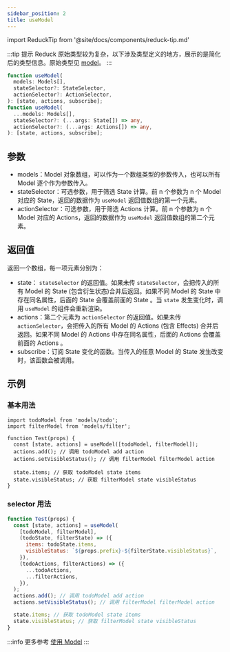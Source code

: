 ```yaml
---
sidebar_position: 2
title: useModel
---
```


import ReduckTip from '@site/docs/components/reduck-tip.md'

<ReduckTip />

:::tip 提示
Reduck 原始类型较为复杂，以下涉及类型定义的地方，展示的是简化后的类型信息。原始类型见 [model](https://github.com/modern-js-dev/reduck/blob/main/packages/store/src/model/useModel.ts)。
:::


```ts
function useModel(
  models: Models[],
  stateSelector?: StateSelector,
  actionSelector?: ActionSelector,
): [state, actions, subscribe];
function useModel(
  ...models: Models[],
  stateSelector?: (...args: State[]) => any,
  actionSelector?: (...args: Actions[]) => any,
): [state, actions, subscribe];
```


## 参数

- models：Model 对象数组，可以作为一个数组类型的参数传入，也可以所有 Model 逐个作为参数传入。
- stateSelector：可选参数，用于筛选 State 计算。前 n 个参数为 n 个 Model 对应的 State，返回的数据作为 `useModel` 返回值数组的第一个元素。
- actionSelector：可选参数，用于筛选 Actions 计算。前 n 个参数为 n 个 Model 对应的 Actions，返回的数据作为 `useModel` 返回值数组的第二个元素。


## 返回值

返回一个数组，每一项元素分别为：

- state： `stateSelector` 的返回值。如果未传 `stateSelector`，会把传入的所有 Model 的 State (包含衍生状态)合并后返回。如果不同 Model 的 State 中存在同名属性，后面的 State 会覆盖前面的 State 。当 `state` 发生变化时，调用 `useModel` 的组件会重新渲染。
- actions：第二个元素为 `actionSelector` 的返回值。如果未传 `actionSelector`，会把传入的所有 Model 的 Actions (包含 Effects) 合并后返回。如果不同 Model 的 Actions 中存在同名属性，后面的 Actions 会覆盖前面的 Actions 。
- subscribe：订阅 State 变化的函数。当传入的任意 Model 的 State 发生改变时，该函数会被调用。

## 示例

### 基本用法

```tsx
import todoModel from 'models/todo';
import filterModel from 'models/filter';

function Test(props) {
  const [state, actions] = useModel([todoModel, filterModel]);
  actions.add(); // 调用 todoModel add action
  actions.setVisibleStatus(); // 调用 filterModel filterModel action

  state.items; // 获取 todoModel state items
  state.visibleStatus; // 获取 filterModel state visibleStatus
}
```

### selector 用法

```js
function Test(props) {
  const [state, actions] = useModel(
    [todoModel, filterModel],
    (todoState, filterState) => ({
      items: todoState.items,
      visibleStatus: `${props.prefix}-${filterState.visibleStatus}`,
    }),
    (todoActions, filterActions) => ({
      ...todoActions,
      ...filterActions,
    }),
  );
  actions.add(); // 调用 todoModel add action
  actions.setVisibleStatus(); // 调用 filterModel filterModel action

  state.items; // 获取 todoModel state items
  state.visibleStatus; // 获取 filterModel state visibleStatus
}
```

:::info 更多参考
[使用 Model](/docs/guides/topic-detail/model/use-model)
:::
